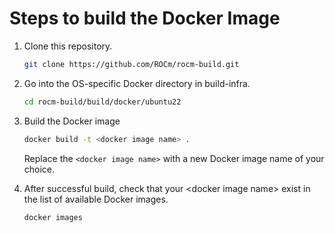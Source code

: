 # Steps to build the Docker Image

1. Clone this repository.

   ```bash
   git clone https://github.com/ROCm/rocm-build.git
   ```

2. Go into the OS-specific Docker directory in build-infra.

    ```bash
    cd rocm-build/build/docker/ubuntu22
    ```

3. Build the Docker image

    ```bash
    docker build -t <docker image name> .
    ```

    Replace the `<docker image name>` with a new Docker image name of your choice.

4. After successful build, check that your \<docker image name\> exist in the list of available Docker images.

    ```bash
    docker images
    ```
